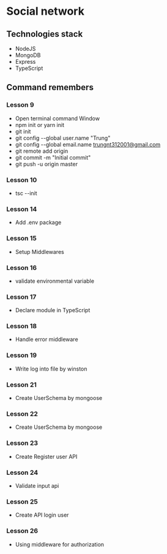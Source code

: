 # Social network

## Technologies stack

- NodeJS
- MongoDB
- Express
- TypeScript

## Command remembers

### Lesson 9

- Open terminal command Window
- npm init or yarn init
- git init
- git config --global user.name "Trung"
- git config --global email.name trungnt312001@gmail.com
- git remote add origin <link>
- git commit -m "Initial commit"
- git push -u origin master
 
### Lesson 10

- tsc --init


### Lesson 14

- Add .env package

### Lesson 15

- Setup Middlewares

### Lesson 16

- validate environmental variable

### Lesson 17

- Declare module in TypeScript

### Lesson 18

- Handle error middleware

### Lesson 19

- Write log into file by winston

### Lesson 21

- Create UserSchema by mongoose

### Lesson 22

- Create UserSchema by mongoose

### Lesson 23

- Create Register user API

### Lesson 24 

- Validate input api

### Lesson 25

- Create API login user

### Lesson 26 

- Using middleware for authorization 